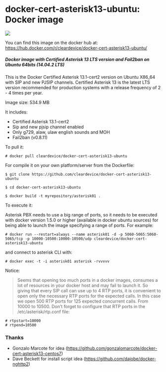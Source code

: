 # docker-cert-asterisk13-ubuntu: Docker image
[![](https://badge.imagelayers.io/cleardevice/docker-cert-asterisk13-ubuntu:latest.svg)](https://imagelayers.io/?images=cleardevice/docker-cert-asterisk13-ubuntu:latest 'Get your own badge on imagelayers.io')


You can find this image on the docker hub at: https://hub.docker.com/r/cleardevice/docker-cert-asterisk13-ubuntu/

##### Docker image with Certified Asterisk 13 LTS version and Fail2ban on Ubuntu 64bits (14.04.2 LTS)

This is the Docker Certified Asterisk 13.1-cert2 version on Ubuntu X86_64 with SIP and new PJSIP channels. Certified Asterisk 13 is the latest LTS version recommended for production systems with a release frequency of 2 - 4 times per year.

Image size: 534.9 MB

It includes:

- Certified Asterisk 13.1-cert2
- Sip and new pjsip channel enabled
- Only g729, alaw, ulaw english sounds and MOH
- Fail2ban (v0.8.11)

To pull it:

`# docker pull cleardevice/docker-cert-asterisk13-ubuntu`

For compile it on your own platform/server from the Dockerfile:

`$ git clone https://github.com/cleardevice/docker-cert-asterisk13-ubuntu`

`$ cd docker-cert-asterisk13-ubuntu`

`$ docker build -t myrepository/asterisk01 .`

To execute it:

Asterisk PBX needs to use a big range of ports, so it needs to be executed with docker version 1.5.0 or higher (available in docker ubuntu sources) for being able to launch the image specifying a range of ports. For example:

`# docker run --restart=always --name asterisk01 -d -p 5060-5065:5060-5065/tcp -p 10000-10500:10000-10500/udp cleardevice/docker-cert-asterisk13-ubuntu`

and connect to asterisk CLI with:

`# docker exec -t -i asterisk01 asterisk -rvvvvv`

Notice:

> Seems that opening too much ports in a docker images, consumes a lot of resources in your docker host and may fail to launch it. So giving that every SIP call can use up to 4 RTP ports, it is convenient to open only the necessary RTP ports for the expected calls. In this case we open 500 RTP ports for 125 expected concurrent calls. From 10000 to 10500. Don't forget to configure that RTP ports in the /etc/asterisk/rtp.conf file:

```
# rtpstart=10000
# rtpend=10500
```

### Thanks ###

- Gonzalo Marcote for idea (https://github.com/gonzalomarcote/docker-cert-asterisk13-centos7)
- Dave Beckett for install script idea (https://github.com/dajobe/docker-nghttp2) 
